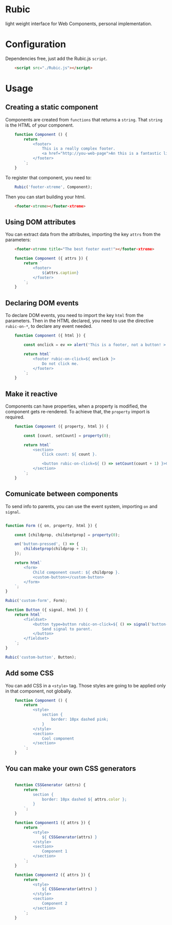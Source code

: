 
Rubic
=====

light weight interface for Web Components, personal implementation.

Configuration
=============

Dependencies free, just add the Rubic.js `script`.

```html
    <script src="./Rubic.js"></script>
```


Usage
=====

Creating a static component
---------------------------

Components are created from `functions` that returns a `string`. That `string` is the HTML of your component.

```js
    function Component () {
        return `
            <footer>
                This is a really complex footer.
                <a href="http://you-web-page">An this is a fantastic link!</a>
            </footer>
        `;
    }
```

To register that component, you need to:

```js
    Rubic('footer-xtreme', Component);
```

Then you can start building your html.

```html
    <footer-xtreme></footer-xtreme>
```

Using DOM attributes
--------------------

You can extract data from the attributes, importing the key `attrs` from the parameters:

```html
    <footer-xtreme title="The best footer evet!"></footer-xtreme>
```

```js
    function Component ({ attrs }) {
        return `
            <footer>
                ${attrs.caption}
            </footer>
        `;
    }
```

Declaring DOM events
--------------------

To declare DOM events, you need to import the key `html` from the parameters. Then in the HTML declared, you need to use the directive `rubic-on-*`, to declare any event needed.

```js
    function Component ({ html }) {

        const onclick = ev => alert('This is a footer, not a button! >:(')

        return html`
            <footer rubic-on-click=${ onclick }>
                Do not click me.
            </footer>
        `;
    }
```

Make it reactive
----------------

Components can have properties, when a property is modified, the component gets re-rendered. To achieve that, the `property` import is required.

```js
    function Component ({ property, html }) {

        const [count, setCount] = property(0);

        return html`
            <section>
                Click count: ${ count }.

                <button rubic-on-click=${ () => setCount(count + 1) }>Click me!</button>
            </section>
        `;
    }
```

Comunicate between components
-----------------------------

To send info to parents, you can use the event system, importing `on` and `signal`.

```js

function Form ({ on, property, html }) {

    const [childprop, childsetprop] = property(0);

    on('button-pressed', () => {
        childsetprop(childprop + 1);
    });

    return html`
        <form>
            Child component count: ${ childprop }.
            <custom-button></custom-button>
        </form>
    `;
}

Rubic('custom-form', Form);

function Button ({ signal, html }) {
    return html`
        <fieldset>
            <button type=button rubic-on-click=${ () => signal('button-pressed') }>
                Send signal to parent.
            </button>
        </fieldset>
    `;
}

Rubic('custom-button', Button);
```

Add some CSS
------------

You can add CSS in a `<style>` tag. Those styles are going to be applied only in that component, not globally.

```js
    function Component () {
        return `
            <style>
                section {
                    border: 10px dashed pink;
                }
            </style>
            <section>
                Cool component
            </section>
        `;
    }
```

You can make your own CSS generators
------------------------------------

```js

    function CSSGenerator (attrs) {
        return `
            section {
                border: 10px dashed ${ attrs.color };
            }
        `;
    }

    function Component1 ({ attrs }) {
        return `
            <style>
                ${ CSSGenerator(attrs) }
            </style>
            <section>
                Component 1
            </section>
        `;
    }

    function Component2 ({ attrs }) {
        return `
            <style>
                ${ CSSGenerator(attrs) }
            </style>
            <section>
                Component 2
            </section>
        `;
    }
```